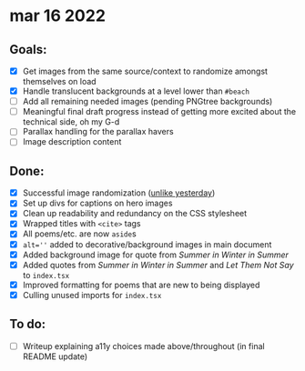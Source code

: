 # mar 16 2022

## Goals:
- [x] Get images from the same source/context to randomize amongst themselves on load
- [x] Handle translucent backgrounds at a level lower than `#beach`
- [ ] Add all remaining needed images (pending PNGtree backgrounds)
- [ ] Meaningful final draft progress instead of getting more excited about the technical side, oh my G-d
- [ ] Parallax handling for the parallax havers
- [ ] Image description content 

## Done:
- [x] Successful image randomization ([unlike yesterday](0220315.md))
- [x] Set up divs for captions on hero images
- [x] Clean up readability and redundancy on the CSS stylesheet
- [x] Wrapped titles with `<cite>` tags
- [x] All poems/etc. are now `aside`s
- [x] `alt=''` added to decorative/background images in main document 
- [x] Added background image for quote from *Summer in Winter in Summer*
- [x] Added quotes from *Summer in Winter in Summer* and *Let Them Not Say* to `index.tsx`
- [x] Improved formatting for poems that are new to being displayed
- [x] Culling unused imports for `index.tsx`

## To do:
- [ ] Writeup explaining a11y choices made above/throughout (in final README update)